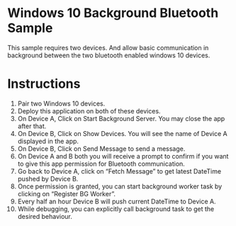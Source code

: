 # Windows 10 Background Bluetooth Sample
This sample requires two devices. And allow basic communication in background between the two bluetooth enabled windows 10 devices.

# Instructions
1.	Pair two Windows 10 devices.
2.	Deploy this application on both of these devices.
3.	On Device A, Click on Start Background Server. You may close the app after that.
4.	On Device B, Click on Show Devices. You will see the name of Device A displayed in the app.
5.	On Device B, Click on Send Message to send a message.
6.	On Device A and B both you will receive a prompt to confirm if you want to give this app permission for Bluetooth communication.
7.	Go back to Device A, click on “Fetch Message” to get latest DateTime pushed by Device B.
8.	Once permission is granted, you can start background worker task by clicking on “Register BG Worker”.
9.	Every half an hour Device B will push current DateTime to Device A.
10.	While debugging, you can explicitly call background task to get the desired behaviour.
